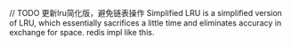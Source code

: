 // TODO 更新lru简化版，避免链表操作
Simplified LRU is a simplified version of LRU, which essentially sacrifices a little time and eliminates accuracy in exchange for space.
redis impl like this.